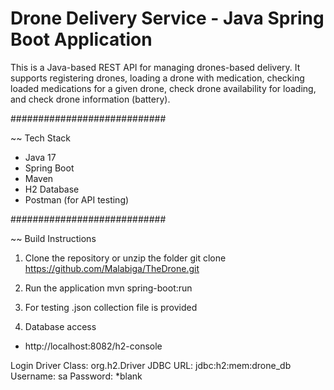 # Drone Delivery Service - Java Spring Boot Application

This is a Java-based REST API for managing drones-based delivery. 
It supports registering drones, loading a drone with medication, checking loaded medications for a given drone, check drone availability for loading, and check drone information (battery).

############################

~~ Tech Stack

- Java 17
- Spring Boot
- Maven
- H2 Database
- Postman (for API testing)

############################

~~ Build Instructions

1. Clone the repository or unzip the folder
git clone https://github.com/Malabiga/TheDrone.git

2. Run the application
mvn spring-boot:run

3. For testing
.json collection file is provided

4. Database access
- http://localhost:8082/h2-console

Login 
Driver Class: org.h2.Driver
JDBC URL: jdbc:h2:mem:drone_db
Username: sa
Password: *blank
